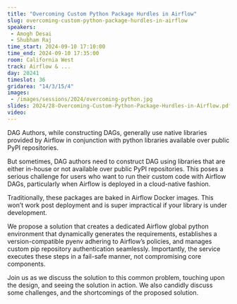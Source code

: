 ```yaml
---
title: "Overcoming Custom Python Package Hurdles in Airflow"
slug: overcoming-custom-python-package-hurdles-in-airflow
speakers:
 - Amogh Desai
 - Shubham Raj
time_start: 2024-09-10 17:10:00
time_end: 2024-09-10 17:35:00
room: California West
track: Airflow & ...
day: 20241
timeslot: 36
gridarea: "14/3/15/4"
images: 
 - /images/sessions/2024/overcoming-python.jpg
slides: 2024/28-Overcoming-Custom-Python-Package-Hurdles-in-Airflow.pdf
video: 
---
```


DAG Authors, while constructing DAGs, generally use native libraries provided by Airflow in conjunction with python libraries available over public PyPI repositories.
 
But sometimes, DAG authors need to construct DAG using libraries that are either in-house or not available over public PyPI repositories. This poses a serious challenge for users who want to run their custom code with Airflow DAGs, particularly when Airflow is deployed in a cloud-native fashion.
 
Traditionally, these packages are baked in Airflow Docker images. This won’t work post deployment and is super impractical if your library is under development.
 
We propose a solution that creates a dedicated Airflow global python environment that dynamically generates the requirements, establishes a version-compatible pyenv adhering to Airflow’s policies, and manages custom pip repository authentication seamlessly. Importantly, the service executes these steps in a fail-safe manner, not compromising core components.
 
Join us as we discuss the solution to this common problem, touching upon the design, and seeing the solution in action. We also candidly discuss some challenges, and the shortcomings of the proposed solution.